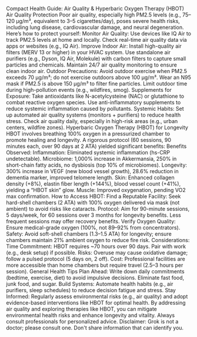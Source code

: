 Compact Health Guide: Air Quality & Hyperbaric Oxygen Therapy (HBOT)
Air Quality Protection
Poor air quality, especially high PM2.5 levels (e.g., 75–120 µg/m³, equivalent to 3–5 cigarettes/day), poses severe health risks, including lung disease, cardiovascular damage, and neural degeneration. Here’s how to protect yourself:
Monitor Air Quality:
Use devices like IQ Air to track PM2.5 levels at home and locally.
Check real-time air quality data via apps or websites (e.g., IQ Air).
Improve Indoor Air:
Install high-quality air filters (MERV 13 or higher) in your HVAC system.
Use standalone air purifiers (e.g., Dyson, IQ Air, Molekule) with carbon filters to capture small particles and chemicals.
Maintain 24/7 air quality monitoring to ensure clean indoor air.
Outdoor Precautions:
Avoid outdoor exercise when PM2.5 exceeds 70 µg/m³; do not exercise outdoors above 100 µg/m³.
Wear an N95 mask if PM2.5 is above 150 µg/m³ to filter fine particles.
Limit outdoor time during high-pollution events (e.g., wildfires, smog).
Supplements for Exposure:
Take antioxidants like N-acetylcysteine (NAC) or glutathione to combat reactive oxygen species.
Use anti-inflammatory supplements to reduce systemic inflammation caused by pollutants.
Systemic Habits:
Set up automated air quality systems (monitors + purifiers) to reduce health stress.
Check air quality daily, especially in high-risk areas (e.g., urban centers, wildfire zones).
Hyperbaric Oxygen Therapy (HBOT) for Longevity
HBOT involves breathing 100% oxygen in a pressurized chamber to promote healing and longevity. A rigorous protocol (60 sessions, 90 minutes each, over 90 days at 2 ATA) yielded significant benefits:
Benefits Observed:
Inflammation: Eliminated systemic inflammation (hs-CRP undetectable).
Microbiome: 1,000% increase in Akkermansia, 250% in short-chain fatty acids, no dysbiosis (top 10% of microbiomes).
Longevity: 300% increase in VEGF (new blood vessel growth), 28.6% reduction in dementia marker, improved telomere length.
Skin: Enhanced collagen density (+8%), elastin fiber length (+144%), blood vessel count (+41%), yielding a “HBOT skin” glow.
Muscle: Improved oxygenation, pending VO2 max confirmation.
How to Access HBOT:
Find a Reputable Facility: Seek hard-shell chambers (2 ATA) with 100% oxygen delivered via mask (not ambient) to avoid risks like cataracts.
Protocol: Aim for 90-minute sessions, 5 days/week, for 60 sessions over 3 months for longevity benefits. Less frequent sessions may offer recovery benefits.
Verify Oxygen Quality: Ensure medical-grade oxygen (100%, not 89–92% from concentrators).
Safety: Avoid soft-shell chambers (1.3–1.5 ATA) for longevity; ensure chambers maintain 21% ambient oxygen to reduce fire risk.
Considerations:
Time Commitment: HBOT requires ~70 hours over 90 days. Pair with work (e.g., desk setup) if possible.
Risks: Overuse may cause oxidative damage; follow a pulsed protocol (5 days on, 2 off).
Cost: Professional facilities are more accessible than home chambers but require travel (2.5–3 hours per session).
General Health Tips
Plan Ahead: Write down daily commitments (bedtime, exercise, diet) to avoid impulsive decisions. Eliminate fast food, junk food, and sugar.
Build Systems: Automate health habits (e.g., air purifiers, sleep schedules) to reduce decision fatigue and stress.
Stay Informed: Regularly assess environmental risks (e.g., air quality) and adopt evidence-based interventions like HBOT for optimal health.
By addressing air quality and exploring therapies like HBOT, you can mitigate environmental health risks and enhance longevity and vitality. Always consult professionals for personalized advice.
Disclaimer: Grok is not a doctor; please consult one. Don't share information that can identify you.
